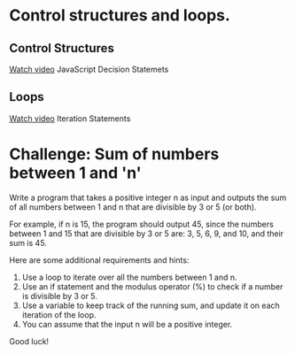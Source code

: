 # Control structures and loops.

## Control Structures
[Watch video](https://www.youtube.com/watch?v=Fk3tdDAWkCI) JavaScript Decision Statemets

## Loops
[Watch video](https://www.youtube.com/watch?v=sQ7YA0x8eUg) Iteration Statements


# Challenge: Sum of numbers between 1 and 'n'

Write a program that takes a positive integer n as input and outputs the sum of all numbers between 1 and n that are divisible by 3 or 5 (or both).

For example, if n is 15, the program should output 45, since the numbers between 1 and 15 that are divisible by 3 or 5 are: 3, 5, 6, 9, and 10, and their sum is 45.

Here are some additional requirements and hints:

1. Use a loop to iterate over all the numbers between 1 and n.
2. Use an if statement and the modulus operator (%) to check if a number is divisible by 3 or 5.
3. Use a variable to keep track of the running sum, and update it on each iteration of the loop.
4. You can assume that the input n will be a positive integer.

Good luck!